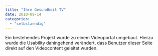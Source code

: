 ```yaml
---
title: "Ihre Gesundheit TV"
date: 2010-09-14
categories: 
  - "selbstaendig"
---
```


Ein bestehendes Projekt wurde zu einem Videoportal umgebaut. Hierzu wurde die Usability dahingehend verändert, dass Benutzer dieser Seite direkt auf den Videocontent geleitet wurden.
